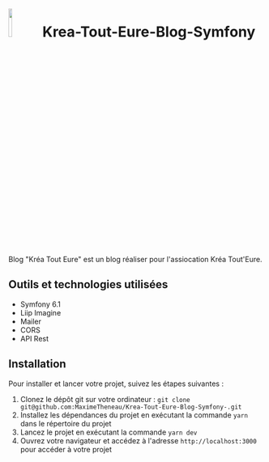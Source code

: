 # <img src="./public/uploads/images/logo-krea-tout-eure.webp" width="12%" > Krea-Tout-Eure-Blog-Symfony

Blog "Kréa Tout Eure" est un blog réaliser pour l'assiocation Kréa Tout'Eure.

## Outils et technologies utilisées

- Symfony 6.1
- Liip Imagine 
- Mailer
- CORS
- API Rest

## Installation

Pour installer et lancer votre projet, suivez les étapes suivantes :

1. Clonez le dépôt git sur votre ordinateur : `git clone git@github.com:MaximeTheneau/Krea-Tout-Eure-Blog-Symfony-.git`
2. Installez les dépendances du projet en exécutant la commande `yarn` dans le répertoire du projet
3. Lancez le projet en exécutant la commande `yarn dev`
4. Ouvrez votre navigateur et accédez à l'adresse `http://localhost:3000` pour accéder à votre projet
